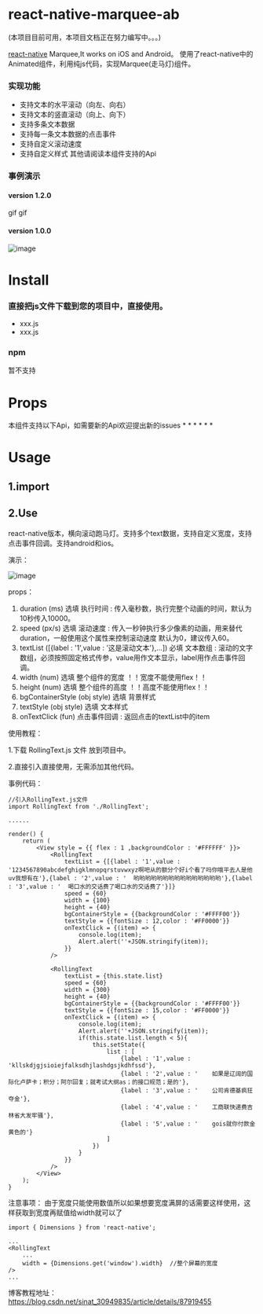 # react-native-marquee-ab

(本项目目前可用，本项目文档正在努力编写中。。。)

[react-native](https://github.com/facebook/react-native) Marquee,It works on iOS and Android。
使用了react-native中的Animated组件，利用纯js代码，实现Marquee(走马灯)组件。

### 实现功能
* 支持文本的水平滚动（向左、向右）
* 支持文本的竖直滚动（向上、向下）
* 支持多条文本数据
* 支持每一条文本数据的点击事件
* 支持自定义滚动速度
* 支持自定义样式
其他请阅读本组件支持的Api

### 事例演示

#### version 1.2.0
gif  gif
#### version 1.0.0
![image](https://github.com/ZhangTaoK/react-native-rolling-text/blob/master/ScreenRecording_02-25-2019-14-46-06.gif)

# Install

### 直接把js文件下载到您的项目中，直接使用。
* xxx.js
* xxx.js

### npm
暂不支持

# Props
 本组件支持以下Api，如需要新的Api欢迎提出新的issues
*
*
*
*
*
*

# Usage

## 1.import
 
## 2.Use


react-native版本，横向滚动跑马灯。支持多个text数据，支持自定义宽度，支持点击事件回调。支持android和ios。

演示：

![image](https://github.com/ZhangTaoK/react-native-rolling-text/blob/master/ScreenRecording_02-25-2019-14-46-06.gif)

props：
 1. duration (ms) 选填 执行时间 : 传入毫秒数，执行完整个动画的时间，默认为10秒传入10000。
 2. speed (px/s) 选填 滚动速度 : 传入一秒钟执行多少像素的动画，用来替代duration，一般使用这个属性来控制滚动速度 默认为0，建议传入60。
 3. textList ([{label : '1',value : '这是滚动文本'},...]) 必填 文本数组 : 滚动的文字数组，必须按照固定格式传参，value用作文本显示，label用作点击事件回调。
 4. width (num) 选填 整个组件的宽度 ！！宽度不能使用flex！！
 5. height (num) 选填 整个组件的高度 ！！高度不能使用flex！！
 6. bgContainerStyle (obj style) 选填 背景样式
 7. textStyle (obj style) 选填 文本样式
 8. onTextClick (fun) 点击事件回调 : 返回点击的textList中的item

使用教程：

 1.下载 RollingText.js 文件 放到项目中。
 
 2.直接引入直接使用，无需添加其他代码。

事例代码：
```
//引入RollingText.js文件
import RollingText from './RollingText';

......

render() {
    return (
        <View style = {{ flex : 1 ,backgroundColor : '#FFFFFF' }}>
            <RollingText 
                textList = {[{label : '1',value : '1234567890abcdefghigklmnopqrstuvwxyz啊吧从的额分个好i个看了吗你哦平去人是他uv我想有在'},{label : '2',value : '  哟哟哟哟哟哟哟哟哟哟哟哟哟哟哟'},{label : '3',value : '  喝口水的交话费了喝口水的交话费了'}]}
                speed = {60}
                width = {100}
                height = {40}
                bgContainerStyle = {{backgroundColor : '#FFFF00'}}
                textStyle = {{fontSize : 12,color : '#FF0000'}}
                onTextClick = {(item) => {
                    console.log(item);
                    Alert.alert(''+JSON.stringify(item));
                }}
            />

            <RollingText 
                textList = {this.state.list}
                speed = {60}
                width = {300}
                height = {40}
                bgContainerStyle = {{backgroundColor : '#FFFF00'}}
                textStyle = {{fontSize : 15,color : '#FF0000'}}
                onTextClick = {(item) => {
                    console.log(item);
                    Alert.alert(''+JSON.stringify(item));
                    if(this.state.list.length < 5){
                        this.setState({
                            list : [
                                {label : '1',value : 'kllskdjgjsioiejfalksdhjlashdgsjkdhfssd'},
                                {label : '2',value : '    如果是辽阔的国际化卢萨卡；积分；阿尔回复；就考试大纲as；的接口规范；是的'},
                                {label : '3',value : '    公司肯德基疯狂夺金'},
                                {label : '4',value : '    工商联快递费吉林省大发牢骚'},
                                {label : '5',value : '    gois就你付款金黄色的'}
                            ]
                        })
                    }
                }}
            />
        </View>
    );
}
```
注意事项：
由于宽度只能使用数值所以如果想要宽度满屏的话需要这样使用，这样获取到宽度再赋值给width就可以了
```
import { Dimensions } from 'react-native';

...
<RollingText 
    ...
    width = {Dimensions.get('window').width}  //整个屏幕的宽度
/>
...

```

博客教程地址：https://blog.csdn.net/sinat_30949835/article/details/87919455
